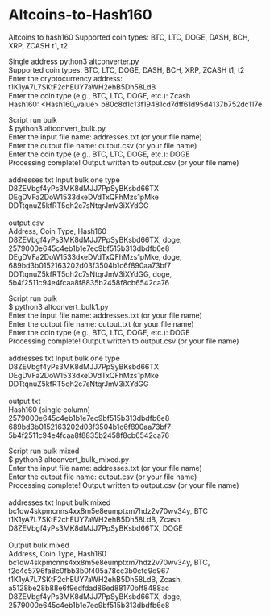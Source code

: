# Altcoins-to-Hash160
Altcoins to hash160 Supported coin types: BTC, LTC, DOGE, DASH, BCH, XRP, ZCASH t1, t2
</P>
  
Single address
python3 altconverter.py</br>
Supported coin types: BTC, LTC, DOGE, DASH, BCH, XRP, ZCASH t1, t2</br>
Enter the cryptocurrency address: t1K1yA7L7SKtF2chEUY7aWH2ehB5Dh58LdB</br>
Enter the coin type (e.g., BTC, LTC, DOGE, etc.): Zcash</br>
Hash160: <Hash160_value> b80c8d1c13f19481cd7dff61d95d4137b752dc117e</br>
<P>
Script run bulk</br>
$ python3 altconvert_bulk.py</br>
Enter the input file name: addresses.txt (or your file name)</br>
Enter the output file name: output.csv (or your file name)</br>
Enter the coin type (e.g., BTC, LTC, DOGE, etc.): DOGE</br>
Processing complete! Output written to output.csv  (or your file name)</br>
</br>
addresses.txt    Input bulk one type</br>
D8ZEVbgf4yPs3MK8dMJJ7PpSyBKsbd66TX</br>
DEgDVFa2DoW1533dxeDVdTxQFhMzs1pMke</br>
DDTtqnuZ5kfRT5qh2c7sNtqrJmV3iXYdGG</br>
</br>
output.csv</br>
Address, Coin Type, Hash160</br>
D8ZEVbgf4yPs3MK8dMJJ7PpSyBKsbd66TX, doge, 2579000e645c4eb1b1e7ec9bf515b313dbdfb6e8</br>
DEgDVFa2DoW1533dxeDVdTxQFhMzs1pMke, doge, 689bd3b0152163202d03f3504b1c6f890aa73bf7</br>
DDTtqnuZ5kfRT5qh2c7sNtqrJmV3iXYdGG, doge, 5b4f2511c94e4fcaa8f8835b2458f8cb6542ca76</br>
<p>
Script run bulk</br>
$ python3 altconvert_bulk1.py</br>
Enter the input file name: addresses.txt (or your file name)</br>
Enter the output file name: output.txt (or your file name)</br>
Enter the coin type (e.g., BTC, LTC, DOGE, etc.): DOGE</br>
Processing complete! Output written to output.csv (or your file name) <br>
<br>
addresses.txt    Input bulk one type<br>
D8ZEVbgf4yPs3MK8dMJJ7PpSyBKsbd66TX<br>
DEgDVFa2DoW1533dxeDVdTxQFhMzs1pMke<br>
DDTtqnuZ5kfRT5qh2c7sNtqrJmV3iXYdGG<br>
<br>
output.txt<br>
Hash160 (single column)<br>
2579000e645c4eb1b1e7ec9bf515b313dbdfb6e8<br>
689bd3b0152163202d03f3504b1c6f890aa73bf7<br>
5b4f2511c94e4fcaa8f8835b2458f8cb6542ca76<br>
<p>
Script run bulk mixed</br>
$ python3 altconvert_bulk_mixed.py</br>
Enter the input file name: addresses.txt (or your file name)</br>
Enter the output file name: output.csv (or your file name)</br>
Processing complete! Output written to output.csv (or your file name)</br>
<br>
addresses.txt    Input bulk mixed</br>
bc1qw4skpmcnns4xx8m5e8eumptxm7hdz2v70wv34y, BTC</br>
t1K1yA7L7SKtF2chEUY7aWH2ehB5Dh58LdB, Zcash</br>
D8ZEVbgf4yPs3MK8dMJJ7PpSyBKsbd66TX, DOGE</br>
<br>
Output bulk mixed </br>
Address, Coin Type, Hash160</br>
bc1qw4skpmcnns4xx8m5e8eumptxm7hdz2v70wv34y, BTC, f2c4c5796fa8c0fbb3b0f405a78cc3b0cfd9d967</br>
t1K1yA7L7SKtF2chEUY7aWH2ehB5Dh58LdB, Zcash, a5128be28b88e6f9edfdad86ed88170bff8488ac</br>
D8ZEVbgf4yPs3MK8dMJJ7PpSyBKsbd66TX, doge, 2579000e645c4eb1b1e7ec9bf515b313dbdfb6e8</br>
<br>
